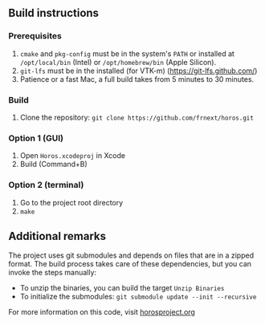 ## Build instructions

### Prerequisites

1. `cmake` and `pkg-config` must be in the system's `PATH` or installed at `/opt/local/bin` (Intel) or `/opt/homebrew/bin` (Apple Silicon).
3. `git-lfs` must be in the installed (for VTK-m) (https://git-lfs.github.com/) 
4. Patience or a fast Mac, a full build takes from 5 minutes to 30 minutes.

### Build

1. Clone the repository: `git clone https://github.com/frnext/horos.git`

### Option 1 (GUI)

1. Open `Horos.xcodeproj` in Xcode
2. Build (Command+B)

### Option 2 (terminal)

1. Go to the project root directory
2. `make`

## Additional remarks

The project uses git submodules and depends on files that are in a zipped format.
The build process takes care of these dependencies, but you can invoke the steps manually:

- To unzip the binaries, you can build the target `Unzip Binaries`
- To initialize the submodules: `git submodule update --init --recursive`

For more information on this code, visit [horosproject.org](https://horosproject.org/get-involved/)

